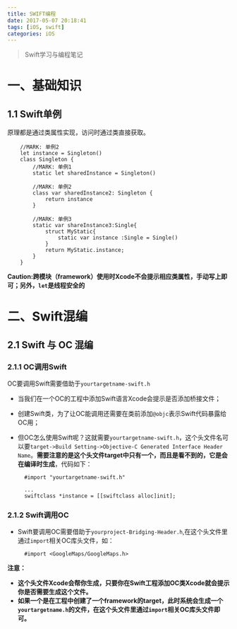 ```yaml
---
title: SWIFT编程
date: 2017-05-07 20:18:41
tags: [iOS, swift]
categories: iOS
---
```

    

> Swift学习与编程笔记

<!--More-->    

# 一、基础知识

## 1.1 Swift单例

原理都是通过类属性实现，访问时通过类直接获取。

		//MARK: 单例2
		let instance = Singleton()
		class Singleton {
			//MARK: 单例1
			static let sharedInstance = Singleton()
		
			//MARK: 单例2 
			class var sharedInstance2: Singleton {
				return instance
			}
		
			//MARK: 单例3
			static var shareInstance3:Single{
		        struct MyStatic{
		            static var instance :Single = Single()
		        }
		        return MyStatic.instance;
		    }
		}

**Caution:跨模块（framework）使用时Xcode不会提示相应类属性，手动写上即可；另外，`let`是线程安全的**

# 二、Swift混编
## 2.1 Swift 与 OC 混编
### 2.1.1 OC调用Swift
OC要调用Swift需要借助于`yourtargetname-swift.h`   
 
+ 当我们在一个OC的工程中添加Swift语言Xcode会提示是否添加桥接文件；
+ 创建Swift类，为了让OC能调用还需要在类前添加`@objc`表示Swift代码暴露给OC用；
+ 但OC怎么使用Swift呢？这就需要`yourtargetname-swift.h`，这个头文件名可以要`target->Build Setting->Objective-C Generated Interface Header Name`。**需要注意的是这个头文件target中只有一个，而且是看不到的，它是会在编译时生成**，代码如下：

		#import "yourtargetname-swift.h"
		
		...		
		swiftclass *instance = [[swiftclass alloc]init];
	
### 2.1.2 Swift调用OC

+ Swift要调用OC需要借助于`yourproject-Bridging-Header.h`,在这个头文件里通过`import`相关OC库头文件，如：

		#import <GoogleMaps/GoogleMaps.h>


**注意：**   

+ **这个头文件Xcode会帮你生成，只要你在Swift工程添加OC类Xcode就会提示你是否需要生成这个文件。**
+ **如果一个是在工程中创建了一个framework的target，此时系统会生成一个`yourtargetname.h`的文件，在这个头文件里通过`import`相关OC库头文件即可。**